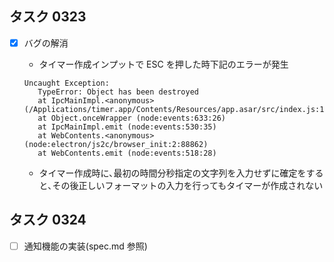 ## タスク 0323

- [x] バグの解消

  - タイマー作成インプットで ESC を押した時下記のエラーが発生

  ```
  Uncaught Exception:
     TypeError: Object has been destroyed
     at IpcMainImpl.<anonymous> (/Applications/timer.app/Contents/Resources/app.asar/src/index.js:169:17)
     at Object.onceWrapper (node:events:633:26)
     at IpcMainImpl.emit (node:events:530:35)
     at WebContents.<anonymous> (node:electron/js2c/browser_init:2:88862)
     at WebContents.emit (node:events:518:28)
  ```

  - タイマー作成時に､最初の時間分秒指定の文字列を入力せずに確定をすると､その後正しいフォーマットの入力を行ってもタイマーが作成されない

## タスク 0324

- [ ] 通知機能の実装(spec.md 参照)
